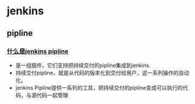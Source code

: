 # jenkins

## pipline

### [什么是jenkins pipline](https://jenkins.io/doc/pipeline/tour/hello-world/)

+ 是一组插件，它们支持把持续交付的pipline集成到jenkins.
+ 持续交付pipline，就是从代码的版本化到交付给用户，这一系列操作的自动化。
+ jenkins Pipline提供一系列的工具，把持续交付的pipline变成可以执行的代码，与源代码一起管理
